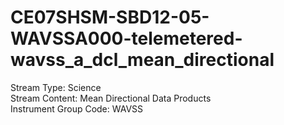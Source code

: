 # CE07SHSM-SBD12-05-WAVSSA000-telemetered-wavss_a_dcl_mean_directional

Stream Type: Science<br>
Stream Content: Mean Directional Data Products<br>
Instrument Group Code: WAVSS<br>
